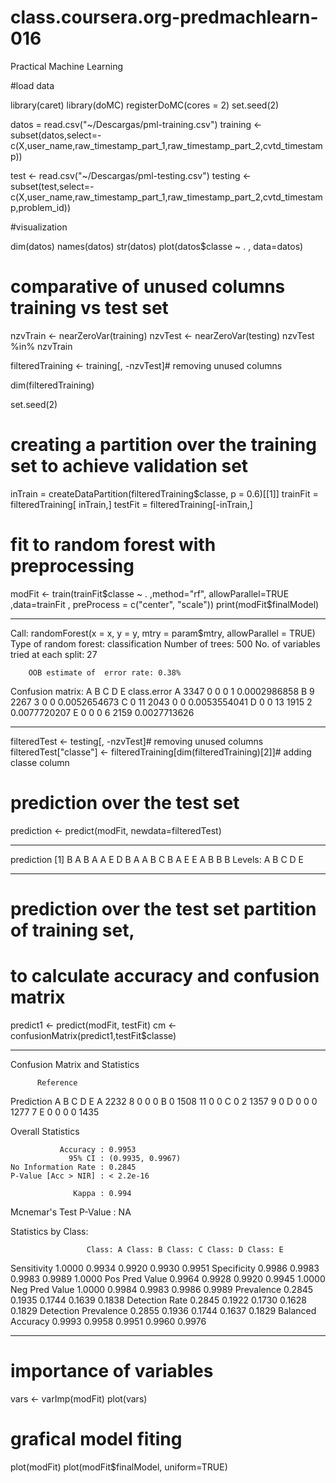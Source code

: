 class.coursera.org-predmachlearn-016
====================================

Practical Machine Learning


#load data

library(caret)
library(doMC)
registerDoMC(cores = 2)
set.seed(2)



datos = read.csv("~/Descargas/pml-training.csv")
training <- subset(datos,select=-c(X,user_name,raw_timestamp_part_1,raw_timestamp_part_2,cvtd_timestamp))

test <- read.csv("~/Descargas/pml-testing.csv")
testing <- subset(test,select=-c(X,user_name,raw_timestamp_part_1,raw_timestamp_part_2,cvtd_timestamp,problem_id))


#visualization

dim(datos)
names(datos)
str(datos)
plot(datos$classe ~ . , data=datos)


# comparative of unused columns training vs test set
nzvTrain <- nearZeroVar(training)
nzvTest <- nearZeroVar(testing)
nzvTest %in% nzvTrain

filteredTraining <- training[, -nzvTest]# removing unused columns

dim(filteredTraining)

set.seed(2)

# creating a partition over the training set to achieve validation set
inTrain = createDataPartition(filteredTraining$classe, p = 0.6)[[1]]
trainFit = filteredTraining[ inTrain,]
testFit = filteredTraining[-inTrain,]

# fit to random forest with preprocessing
modFit <- train(trainFit$classe ~ . ,method="rf", allowParallel=TRUE ,data=trainFit , preProcess = c("center", "scale"))
print(modFit$finalModel)

____________________________________

Call:
 randomForest(x = x, y = y, mtry = param$mtry, allowParallel = TRUE) 
               Type of random forest: classification
                     Number of trees: 500
No. of variables tried at each split: 27

        OOB estimate of  error rate: 0.38%
Confusion matrix:
     A    B    C    D    E  class.error
A 3347    0    0    0    1 0.0002986858
B    9 2267    3    0    0 0.0052654673
C    0   11 2043    0    0 0.0053554041
D    0    0   13 1915    2 0.0077720207
E    0    0    0    6 2159 0.0027713626

____________________________________


filteredTest <- testing[, -nzvTest]# removing unused columns
filteredTest["classe"] <- filteredTraining[dim(filteredTraining)[2]]# adding classe column

# prediction over the test set
prediction <- predict(modFit, newdata=filteredTest)

____________________________________
prediction
 [1] B A B A A E D B A A B C B A E E A B B B
Levels: A B C D E
____________________________________



# prediction over the test set partition of training set,
# to calculate accuracy and confusion matrix
predict1 <- predict(modFit, testFit)
cm <- confusionMatrix(predict1,testFit$classe)



_____________________________________

Confusion Matrix and Statistics

          Reference
Prediction    A    B    C    D    E
         A 2232    8    0    0    0
         B    0 1508   11    0    0
         C    0    2 1357    9    0
         D    0    0    0 1277    7
         E    0    0    0    0 1435

Overall Statistics
                                          
               Accuracy : 0.9953          
                 95% CI : (0.9935, 0.9967)
    No Information Rate : 0.2845          
    P-Value [Acc > NIR] : < 2.2e-16       
                                          
                  Kappa : 0.994           
 Mcnemar's Test P-Value : NA              

Statistics by Class:

                     Class: A Class: B Class: C Class: D Class: E
Sensitivity            1.0000   0.9934   0.9920   0.9930   0.9951
Specificity            0.9986   0.9983   0.9983   0.9989   1.0000
Pos Pred Value         0.9964   0.9928   0.9920   0.9945   1.0000
Neg Pred Value         1.0000   0.9984   0.9983   0.9986   0.9989
Prevalence             0.2845   0.1935   0.1744   0.1639   0.1838
Detection Rate         0.2845   0.1922   0.1730   0.1628   0.1829
Detection Prevalence   0.2855   0.1936   0.1744   0.1637   0.1829
Balanced Accuracy      0.9993   0.9958   0.9951   0.9960   0.9976

_____________________________________

# importance of variables
vars <- varImp(modFit)
plot(vars)

# grafical model fiting
plot(modFit)
plot(modFit$finalModel, uniform=TRUE)



